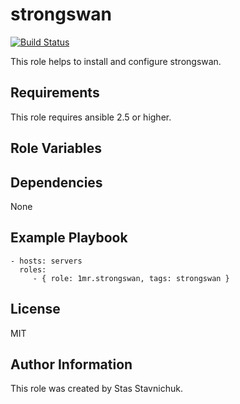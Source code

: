 # strongswan

[![Build Status](https://travis-ci.com/1mr/ansible-role-strongswan.svg?branch=master)](https://travis-ci.com/1mr/ansible-role-strongswan)

This role helps to install and configure strongswan.

## Requirements

This role requires ansible 2.5 or higher.

## Role Variables

## Dependencies

None

## Example Playbook

    - hosts: servers
      roles:
         - { role: 1mr.strongswan, tags: strongswan }

## License

MIT

## Author Information

This role was created by Stas Stavnichuk.
